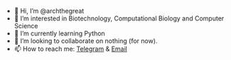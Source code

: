 - 👋 Hi, I’m @archthegreat
- 👀 I’m interested in Biotechnology, Computational Biology and Computer Science
- 🌱 I’m currently learning Python
- 💞️ I’m looking to collaborate on nothing (for now).
- 📫 How to reach me: [Telegram](https://archthegreat.t.me/) & [Email](mailto:wlcv06nc4@relay.firefox.com)

<!---
archthegreat/archthegreat is a ✨ special ✨ repository because its `README.md` (this file) appears on your GitHub profile.
You can click the Preview link to take a look at your changes.
--->

